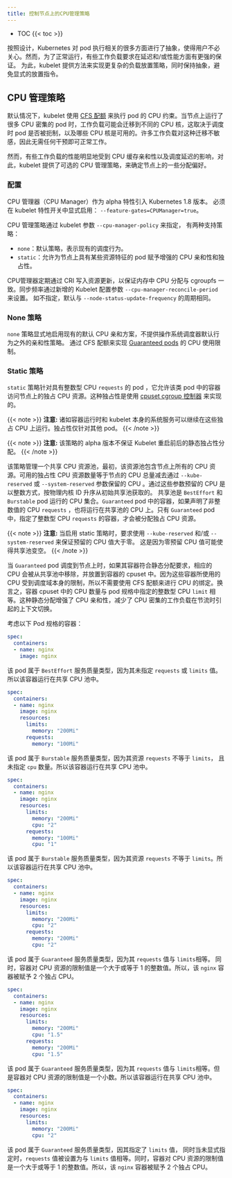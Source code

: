 ```yaml
---
title: 控制节点上的CPU管理策略
---
```


* TOC
{{< toc >}}

按照设计，Kubernetes 对 pod 执行相关的很多方面进行了抽象，使得用户不必关心。然而，为了正常运行，有些工作负载要求在延迟和/或性能方面有更强的保证。 为此，kubelet 提供方法来实现更复杂的负载放置策略，同时保持抽象，避免显式的放置指令。

## CPU 管理策略

默认情况下，kubelet 使用 [CFS 配额](https://en.wikipedia.org/wiki/Completely_Fair_Scheduler) 来执行 pod 的 CPU 约束。当节点上运行了很多 CPU 密集的 pod 时，工作负载可能会迁移到不同的 CPU 核，这取决于调度时 pod 是否被扼制，以及哪些 CPU 核是可用的。许多工作负载对这种迁移不敏感，因此无需任何干预即可正常工作。

然而，有些工作负载的性能明显地受到 CPU 缓存亲和性以及调度延迟的影响，对此，kubelet 提供了可选的 CPU 管理策略，来确定节点上的一些分配偏好。

### 配置

CPU 管理器（CPU Manager）作为 alpha 特性引入 Kubernetes 1.8 版本。 必须在 kubelet 特性开关中显式启用：
`--feature-gates=CPUManager=true`。

CPU 管理策略通过 kubelet 参数 `--cpu-manager-policy` 来指定，
有两种支持策略：

* `none`：默认策略，表示现有的调度行为。
* `static`：允许为节点上具有某些资源特征的 pod 赋予增强的 CPU 亲和性和独占性。

CPU管理器定期通过 CRI 写入资源更新，以保证内存中 CPU 分配与 cgroupfs 一致。同步频率通过新增的 Kubelet 配置参数
`--cpu-manager-reconcile-period` 来设置。 如不指定，默认与 `--node-status-update-frequency` 的周期相同。

### None 策略

`none` 策略显式地启用现有的默认 CPU 亲和方案，不提供操作系统调度器默认行为之外的亲和性策略。 通过 CFS 配额来实现
[Guaranteed pods](/docs/tasks/configure-pod-container/quality-service-pod/) 的 CPU 使用限制。

### Static 策略

`static` 策略针对具有整数型 CPU `requests` 的 pod ，它允许该类 pod 中的容器访问节点上的独占 CPU 资源。这种独占性是使用 [cpuset cgroup 控制器](https://www.kernel.org/doc/Documentation/cgroup-v1/cpusets.txt) 来实现的。

{{< note >}}
**注意:** 诸如容器运行时和 kubelet 本身的系统服务可以继续在这些独占 CPU 上运行。独占性仅针对其他 pod。
{{< /note >}}

{{< note >}}
**注意:** 该策略的 alpha 版本不保证 Kubelet 重启前后的静态独占性分配。
{{< /note >}}

该策略管理一个共享 CPU 资源池，最初，该资源池包含节点上所有的 CPU 资源。可用的独占性 CPU 资源数量等于节点的 CPU 总量减去通过 `--kube-reserved` 或 `--system-reserved` 参数保留的 CPU 。通过这些参数预留的 CPU 是以整数方式，按物理内核 ID 升序从初始共享池获取的。 共享池是 `BestEffort` 和 `Burstable` pod 运行的 CPU 集合。`Guaranteed` pod 中的容器，如果声明了非整数值的 CPU `requests` ，也将运行在共享池的 CPU 上。只有 `Guaranteed` pod 中，指定了整数型 CPU `requests` 的容器，才会被分配独占 CPU 资源。

{{< note >}}
**注意:** 当启用 static 策略时，要求使用 `--kube-reserved` 和/或 `--system-reserved` 来保证预留的 CPU 值大于零。 这是因为零预留 CPU 值可能使得共享池变空。
{{< /note >}}

当 `Guaranteed` pod 调度到节点上时，如果其容器符合静态分配要求，相应的 CPU 会被从共享池中移除，并放置到容器的 cpuset 中。因为这些容器所使用的 CPU 受到调度域本身的限制，所以不需要使用 CFS 配额来进行 CPU 的绑定。换言之，容器 cpuset  中的 CPU 数量与 pod 规格中指定的整数型 CPU `limit` 相等。这种静态分配增强了 CPU 亲和性，减少了 CPU 密集的工作负载在节流时引起的上下文切换。

考虑以下 Pod 规格的容器：

```yaml
spec:
  containers:
  - name: nginx
    image: nginx
```

该 pod 属于 `BestEffort` 服务质量类型，因为其未指定 `requests` 或
`limits` 值。 所以该容器运行在共享 CPU 池中。

```yaml
spec:
  containers:
  - name: nginx
    image: nginx
    resources:
      limits:
        memory: "200Mi"
      requests:
        memory: "100Mi"
```

该 pod 属于 `Burstable` 服务质量类型，因为其资源 `requests` 不等于
`limits`， 且未指定 `cpu` 数量。所以该容器运行在共享 CPU 池中。

```yaml
spec:
  containers:
  - name: nginx
    image: nginx
    resources:
      limits:
        memory: "200Mi"
        cpu: "2"
      requests:
        memory: "100Mi"
        cpu: "1"
```

该 pod 属于 `Burstable` 服务质量类型，因为其资源 `requests` 不等于 `limits`。所以该容器运行在共享 CPU 池中。

```yaml
spec:
  containers:
  - name: nginx
    image: nginx
    resources:
      limits:
        memory: "200Mi"
        cpu: "2"
      requests:
        memory: "200Mi"
        cpu: "2"
```

该 pod 属于 `Guaranteed` 服务质量类型，因为其 `requests` 值与 `limits`相等。
同时，容器对 CPU 资源的限制值是一个大于或等于 1 的整数值。所以，该 `nginx` 容器被赋予 2 个独占 CPU。


```yaml
spec:
  containers:
  - name: nginx
    image: nginx
    resources:
      limits:
        memory: "200Mi"
        cpu: "1.5"
      requests:
        memory: "200Mi"
        cpu: "1.5"
```

该 pod 属于 `Guaranteed` 服务质量类型，因为其 `requests` 值与 `limits`相等。但是容器对 CPU 资源的限制值是一个小数。所以该容器运行在共享 CPU 池中。


```yaml
spec:
  containers:
  - name: nginx
    image: nginx
    resources:
      limits:
        memory: "200Mi"
        cpu: "2"
```

该 pod 属于 `Guaranteed` 服务质量类型，因其指定了 `limits` 值，
同时当未显式指定时，`requests` 值被设置为与 `limits` 值相等。同时，容器对 CPU 资源的限制值是一个大于或等于 1 的整数值。所以，该 `nginx` 容器被赋予 2 个独占 CPU。

